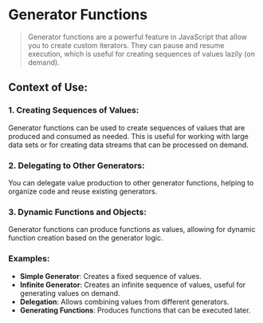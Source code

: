 # **Generator Functions**

> Generator functions are a powerful feature in JavaScript that allow you to create custom iterators. They can pause and resume execution, which is useful for creating sequences of values lazily (on demand).

## **Context of Use**:

### 1. **Creating Sequences of Values**:

Generator functions can be used to create sequences of values that are produced and consumed as needed. This is useful for working with large data sets or for creating data streams that can be processed on demand.

### 2. **Delegating to Other Generators**:

You can delegate value production to other generator functions, helping to organize code and reuse existing generators.

### 3. **Dynamic Functions and Objects**:

Generator functions can produce functions as values, allowing for dynamic function creation based on the generator logic.

### **Examples:**

- **Simple Generator**: Creates a fixed sequence of values.
- **Infinite Generator**: Creates an infinite sequence of values, useful for generating values on demand.
- **Delegation**: Allows combining values from different generators.
- **Generating Functions**: Produces functions that can be executed later.
